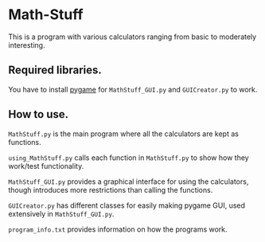 # Math-Stuff
 This is a program with various calculators ranging from basic to moderately interesting.

## Required libraries.

You have to install [pygame](https://www.pygame.org/news) for `MathStuff_GUI.py` and `GUICreator.py` to work.

## How to use.

`MathStuff.py` is the main program where all the calculators are kept as functions.

`using_MathStuff.py` calls each function in `MathStuff.py` to show how they work/test functionality.

`MathStuff_GUI.py` provides a graphical interface for using the calculators, though introduces more restrictions than calling the functions.

`GUICreator.py` has different classes for easily making pygame GUI, used extensively in `MathStuff_GUI.py`.

`program_info.txt` provides information on how the programs work.
